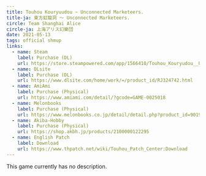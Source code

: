 ```yaml
---
title: Touhou Kouryuudou ~ Unconnected Marketeers.
title-ja: 東方虹龍洞 ～ Unconnected Marketeers.
circle: Team Shanghai Alice
circle-ja: 上海アリス幻樂団
date: 2021-05-13
tags: official shmup
links:
  - name: Steam
    label: Purchase (DL)
    url: https://store.steampowered.com/app/1566410/Touhou_Kouryudou__Unconnected_Marketeers/
  - name: DLsite
    label: Purchase (DL)
    url: https://www.dlsite.com/home/work/=/product_id/RJ324742.html
  - name: AmiAmi
    label: Purchase (Physical)
    url: https://www.amiami.com/detail/?gcode=GAME-0025018
  - name: Melonbooks
    label: Purchase (Physical)
    url: https://www.melonbooks.co.jp/detail/detail.php?product_id=901930
  - name: Akiba-Hobby
    label: Purchase (Physical)
    url: https://shop.akbh.jp/products/2100000122295
  - name: English Patch
    label: Download
    url: https://www.thpatch.net/wiki/Touhou_Patch_Center:Download
---
```

This game currently has no description.
